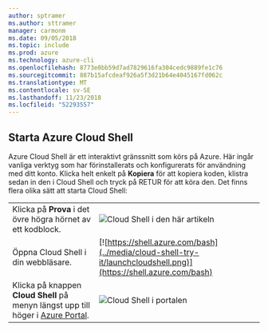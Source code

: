 ```yaml
---
author: sptramer
ms.author: sttramer
manager: carmonm
ms.date: 09/05/2018
ms.topic: include
ms.prod: azure
ms.technology: azure-cli
ms.openlocfilehash: 8773e0bb59d7ad7829616fa304cedc9889fe1c76
ms.sourcegitcommit: 887b15afcdeaf926a5f3d21b64e4045167fd062c
ms.translationtype: MT
ms.contentlocale: sv-SE
ms.lasthandoff: 11/23/2018
ms.locfileid: "52293557"
---
```

## <a name="launch-azure-cloud-shell"></a>Starta Azure Cloud Shell

Azure Cloud Shell är ett interaktivt gränssnitt som körs på Azure. Här ingår vanliga verktyg som har förinstallerats och konfigurerats för användning med ditt konto. Klicka helt enkelt på **Kopiera** för att kopiera koden, klistra sedan in den i Cloud Shell och tryck på RETUR för att köra den.  Det finns flera olika sätt att starta Cloud Shell:

|   | |
|-----------------------------------------------|---|
| Klicka på **Prova** i det övre högra hörnet av ett kodblock. | ![Cloud Shell i den här artikeln](../media/cloud-shell-try-it/cli-try-it.png) |
| Öppna Cloud Shell i din webbläsare. | [![https://shell.azure.com/bash](../media/cloud-shell-try-it/launchcloudshell.png)](https://shell.azure.com/bash) |
| Klicka på knappen **Cloud Shell** på menyn längst upp till höger i [Azure Portal](https://portal.azure.com). | ![Cloud Shell i portalen](../media/cloud-shell-try-it/cloud-shell-menu.png) |
